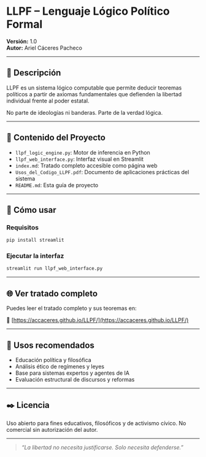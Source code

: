 
# LLPF – Lenguaje Lógico Político Formal

**Versión:** 1.0  
**Autor:** Ariel Cáceres Pacheco

---

## 📘 Descripción

LLPF es un sistema lógico computable que permite deducir teoremas políticos a partir de axiomas fundamentales que defienden la libertad individual frente al poder estatal.

No parte de ideologías ni banderas. Parte de la verdad lógica.

---

## 📄 Contenido del Proyecto

- `llpf_logic_engine.py`: Motor de inferencia en Python
- `llpf_web_interface.py`: Interfaz visual en Streamlit
- `index.md`: Tratado completo accesible como página web
- `Usos_del_Codigo_LLPF.pdf`: Documento de aplicaciones prácticas del sistema
- `README.md`: Esta guía de proyecto

---

## 🚀 Cómo usar

### Requisitos

```bash
pip install streamlit
```

### Ejecutar la interfaz

```bash
streamlit run llpf_web_interface.py
```

---

## 🌐 Ver tratado completo

Puedes leer el tratado completo y sus teoremas en:

🔗 [https://accaceres.github.io/LLPF/](https://accaceres.github.io/LLPF/)



---

## 🧠 Usos recomendados

- Educación política y filosófica
- Análisis ético de regímenes y leyes
- Base para sistemas expertos y agentes de IA
- Evaluación estructural de discursos y reformas

---

## ✒️ Licencia

Uso abierto para fines educativos, filosóficos y de activismo cívico. No comercial sin autorización del autor.

---

> *“La libertad no necesita justificarse. Solo necesita defenderse.”*
